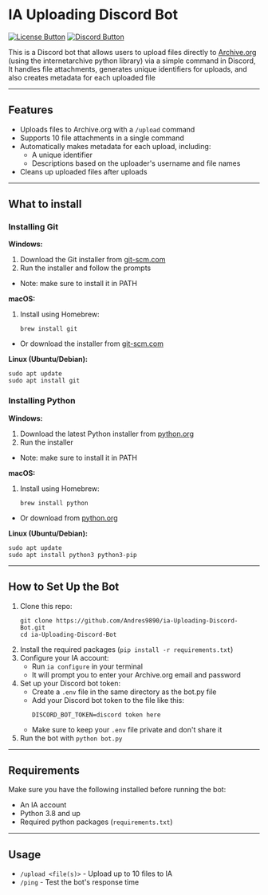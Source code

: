 [License Button]: https://img.shields.io/badge/License-MIT-black
[License Link]: https://github.com/Andres9890/ia-Uploading-Discord-Bot/blob/main/LICENSE 'MIT License.'
[Discord Button]: https://img.shields.io/discord/1330184232894595072.svg?label=&logo=discord&logoColor=ffffff&color=7389D8&labelColor=6A7EC2
[Discord Link]: https://discord.gg/ZrpCUxzEUk 'Our discord server.'

# IA Uploading Discord Bot
[![License Button]][License Link]
[![Discord Button]][Discord Link]

This is a Discord bot that allows users to upload files directly to [Archive.org](https://archive.org) (using the internetarchive python library) via a simple command in Discord, It handles file attachments, generates unique identifiers for uploads, and also creates metadata for each uploaded file

---

## Features

- Uploads files to Archive.org with a `/upload` command
- Supports 10 file attachments in a single command
- Automatically makes metadata for each upload, including:
  - A unique identifier
  - Descriptions based on the uploader's username and file names
- Cleans up uploaded files after uploads

---

## What to install

### Installing Git

**Windows:**
1. Download the Git installer from [git-scm.com](https://git-scm.com/download/win)
2. Run the installer and follow the prompts
- Note: make sure to install it in PATH

**macOS:**
1. Install using Homebrew:
   ```
   brew install git
   ```
- Or download the installer from [git-scm.com](https://git-scm.com/download/mac)

**Linux (Ubuntu/Debian):**
```
sudo apt update
sudo apt install git
```

### Installing Python

**Windows:**
1. Download the latest Python installer from [python.org](https://www.python.org/downloads/)
2. Run the installer
- Note: make sure to install it in PATH

**macOS:**
1. Install using Homebrew:
   ```
   brew install python
   ```
- Or download from [python.org](https://www.python.org/downloads/)

**Linux (Ubuntu/Debian):**
```
sudo apt update
sudo apt install python3 python3-pip
```

---

## How to Set Up the Bot

1. Clone this repo:
   ```
   git clone https://github.com/Andres9890/ia-Uploading-Discord-Bot.git
   cd ia-Uploading-Discord-Bot
   ```
3. Install the required packages (`pip install -r requirements.txt`)
4. Configure your IA account:
   - Run `ia configure` in your terminal
   - It will prompt you to enter your Archive.org email and password
5. Set up your Discord bot token:
   - Create a `.env` file in the same directory as the bot.py file
   - Add your Discord bot token to the file like this:
     ```
     DISCORD_BOT_TOKEN=discord token here
     ```
   - Make sure to keep your `.env` file private and don't share it
6. Run the bot with `python bot.py`

---

## Requirements

Make sure you have the following installed before running the bot:

- An IA account
- Python 3.8 and up
- Required python packages (`requirements.txt`)

---

## Usage

- `/upload <file(s)>` - Upload up to 10 files to IA
- `/ping` - Test the bot's response time
